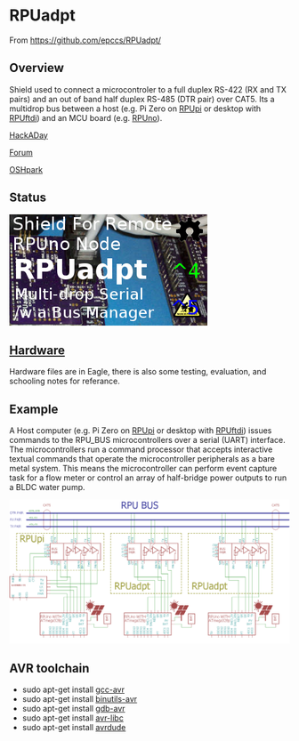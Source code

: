 # RPUadpt

From <https://github.com/epccs/RPUadpt/>

## Overview

Shield used to connect a microcontroler to a full duplex RS-422 (RX and TX pairs) and an out of band half duplex RS-485 (DTR pair) over CAT5. Its a multidrop bus between a host (e.g. Pi Zero on [RPUpi] or desktop with [RPUftdi]) and an MCU board (e.g. [RPUno]).

[HackADay](https://hackaday.io/project/17719-rpuadpt)

[Forum](http://rpubus.org/bb/viewforum.php?f=7)

[OSHpark](https://oshpark.com/shared_projects/E8B1i7ss)

[RPUno]: https://github.com/epccs/RPUno
[RPUpi]: https://github.com/epccs/RPUpi
[RPUftdi]: https://github.com/epccs/RPUftdi

## Status

![Status](./Hardware/status_icon.png "Status")


## [Hardware](./Hardware)

Hardware files are in Eagle, there is also some testing, evaluation, and schooling notes for referance.


## Example

A Host computer (e.g. Pi Zero on [RPUpi] or desktop with [RPUftdi]) issues commands to the RPU_BUS microcontrollers over a serial (UART) interface. The microcontrollers run a command processor that accepts interactive textual commands that operate the microcontroller peripherals as a bare metal system. This means the microcontroller can perform event capture task for a flow meter or control an array of half-bridge power outputs to run a BLDC water pump. 

![MultiDrop](./Hardware/Documents/MultiDrop.png "MultiDrop")


## AVR toolchain

* sudo apt-get install [gcc-avr]
* sudo apt-get install [binutils-avr]
* sudo apt-get install [gdb-avr]
* sudo apt-get install [avr-libc]
* sudo apt-get install [avrdude]
    
[gcc-avr]: http://packages.ubuntu.com/search?keywords=gcc-avr
[binutils-avr]: http://packages.ubuntu.com/search?keywords=binutils-avr
[gdb-avr]: http://packages.ubuntu.com/search?keywords=gdb-avr
[avr-libc]: http://packages.ubuntu.com/search?keywords=avr-libc
[avrdude]: http://packages.ubuntu.com/search?keywords=avrdude[avrdude](http://packages.ubuntu.com/search?keywords=avrdude)